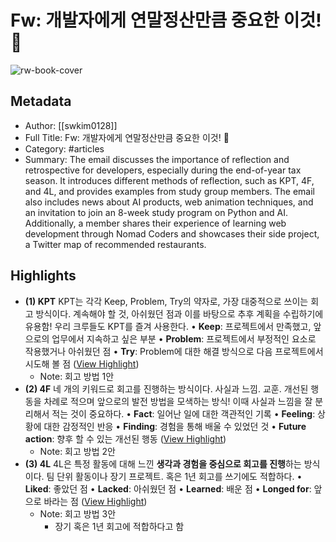 # Fw: 개발자에게 연말정산만큼 중요한 이것! 🤫

![rw-book-cover](https://readwise-assets.s3.amazonaws.com/static/images/article1.be68295a7e40.png)

## Metadata
- Author: [[swkim0128]]
- Full Title: Fw: 개발자에게 연말정산만큼 중요한 이것! 🤫
- Category: #articles
- Summary: The email discusses the importance of reflection and retrospective for developers, especially during the end-of-year tax season. It introduces different methods of reflection, such as KPT, 4F, and 4L, and provides examples from study group members. The email also includes news about AI products, web animation techniques, and an invitation to join an 8-week study program on Python and AI. Additionally, a member shares their experience of learning web development through Nomad Coders and showcases their side project, a Twitter map of recommended restaurants.

## Highlights
- **(1) KPT** 
  KPT는 각각 Keep, Problem, Try의 약자로, 가장 대중적으로 쓰이는 회고 방식이다. 계속해야 할 것, 아쉬웠던 점과 이를 바탕으로 추후 계획을 수립하기에 유용함! 우리 크루들도 KPT를 즐겨 사용한다.
  • **Keep**: 프로젝트에서 만족했고, 앞으로의 업무에서 지속하고 싶은 부분
  • **Problem**: 프로젝트에서 부정적인 요소로 작용했거나 아쉬웠던 점
  • **Try**: Problem에 대한 해결 방식으로 다음 프로젝트에서 시도해 볼 점 ([View Highlight](https://read.readwise.io/read/01hpk4ddcw7mtbs5k1ghwvfd2w))
    - Note: 회고 방법 1안
- **(2) 4F** 
  네 개의 키워드로 회고를 진행하는 방식이다. 사실과 느낌. 교훈. 개선된 행동을 차례로 적으며 앞으로의 발전 방법을 모색하는 방식! 이때 사실과 느낌을 잘 분리해서 적는 것이 중요하다.
  • **Fact**: 일어난 일에 대한 객관적인 기록
  • **Feeling**: 상황에 대한 감정적인 반응
  • **Finding**: 경험을 통해 배울 수 있었던 것
  • **Future action**: 향후 할 수 있는 개선된 행동 ([View Highlight](https://read.readwise.io/read/01hpk54rsqmwyngd32k8ptnb4f))
    - Note: 회고 방법 2안
- **(3) 4L** 
  4L은 특정 활동에 대해 느낀 **생각과 경험을 중심으로 회고를 진행**하는 방식이다. 팀 단위 활동이나 장기 프로젝트. 혹은 1년 회고를 쓰기에도 적합하다.
  • **Liked**: 좋았던 점
  • **Lacked**: 아쉬웠던 점
  • **Learned**: 배운 점
  • **Longed for**: 앞으로 바라는 점 ([View Highlight](https://read.readwise.io/read/01hpk5xfv1ayqxdwp0fn80zhfd))
    - Note: 회고 방법 3안
      - 장기 혹은 1년 회고에 적합하다고 함
